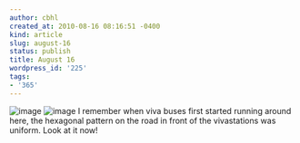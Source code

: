 ```yaml
---
author: cbhl
created_at: 2010-08-16 08:16:51 -0400
kind: article
slug: august-16
status: publish
title: August 16
wordpress_id: '225'
tags:
- '365'
---
```


![image](http://images.azuresky.ca/blog/wp-content/uploads/2010/08/wpid-IMG_20100816_081226.jpg)
![image](http://images.azuresky.ca/blog/wp-content/uploads/2010/08/wpid-IMG_20100816_081156.jpg)
I remember when viva buses first started running around here, the
hexagonal pattern on the road in front of the vivastations was uniform.
Look at it now!
